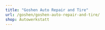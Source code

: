 ```yaml
---
title: "Goshen Auto Repair and Tire"
url: /goshen/goshen-auto-repair-and-tire/
shop: Autowerkstatt
---
```

